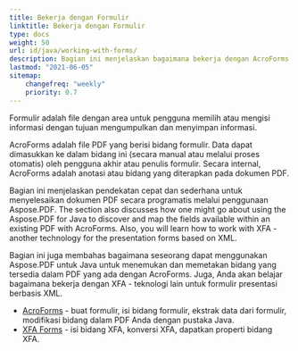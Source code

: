```yaml
---
title: Bekerja dengan Formulir
linktitle: Bekerja dengan Formulir
type: docs
weight: 50
url: id/java/working-with-forms/
description: Bagian ini menjelaskan bagaimana bekerja dengan AcroForms dan XFA Forms dalam dokumen PDF Anda dengan Aspose.PDF untuk Java.
lastmod: "2021-06-05"
sitemap:
    changefreq: "weekly"
    priority: 0.7
---
```


Formulir adalah file dengan area untuk pengguna memilih atau mengisi informasi dengan tujuan mengumpulkan dan menyimpan informasi.

AcroForms adalah file PDF yang berisi bidang formulir. Data dapat dimasukkan ke dalam bidang ini (secara manual atau melalui proses otomatis) oleh pengguna akhir atau penulis formulir. Secara internal, AcroForms adalah anotasi atau bidang yang diterapkan pada dokumen PDF.

Bagian ini menjelaskan pendekatan cepat dan sederhana untuk menyelesaikan dokumen PDF secara programatis melalui penggunaan Aspose.PDF.
 The section also discusses how one might go about using the Aspose.PDF for Java to discover and map the fields available within an existing PDF with AcroForms. Also, you will learn how to work with XFA - another technology for the presentation forms based on XML.

Bagian ini juga membahas bagaimana seseorang dapat menggunakan Aspose.PDF untuk Java untuk menemukan dan memetakan bidang yang tersedia dalam PDF yang ada dengan AcroForms. Juga, Anda akan belajar bagaimana bekerja dengan XFA - teknologi lain untuk formulir presentasi berbasis XML.

- [AcroForms](/pdf/java/acroforms/) - buat formulir, isi bidang formulir, ekstrak data dari formulir, modifikasi bidang dalam PDF Anda dengan pustaka Java.
- [XFA Forms](/pdf/java/xfa-forms/) - isi bidang XFA, konversi XFA, dapatkan properti bidang XFA.